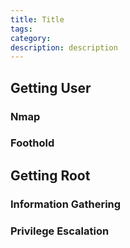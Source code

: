 ```yaml
---
title: Title
tags: 
category:
description: description
---
```


## Getting User

### Nmap

### Foothold

## Getting Root

### Information Gathering

### Privilege Escalation
